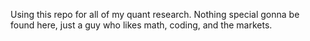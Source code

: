 Using this repo for all of my quant research. Nothing special gonna be found here, just a guy who likes math, coding, and the markets.